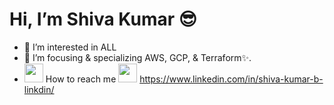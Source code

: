 <h1>Hi, I’m Shiva Kumar 😎</h1> 

- 👀 I’m interested in ALL
- 🌱 I’m focusing & specializing AWS, GCP, & Terraform✨.
- <img src="https://user-images.githubusercontent.com/92181068/189805640-76f5b10e-1a82-416d-b6e3-d46fb1b43efc.gif" width="30" height="30"/> How to reach me <img src="https://user-images.githubusercontent.com/92181068/189807967-4438b154-ec22-4887-8df8-289ece96a4ef.gif" width="30" height="30"/> https://www.linkedin.com/in/shiva-kumar-b-linkdin/

<!---
B-Shiva-Kumar/B-Shiva-Kumar is a ✨ special ✨ repository because its `README.md` (this file) appears on your GitHub profile.
You can click the Preview link to take a look at your changes.
--->
